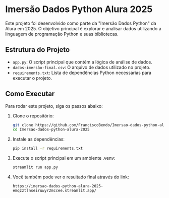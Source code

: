 # Imersão Dados Python Alura 2025

Este projeto foi desenvolvido como parte da "Imersão Dados Python" da Alura em 2025. O objetivo principal é explorar e analisar dados utilizando a linguagem de programação Python e suas bibliotecas.

## Estrutura do Projeto

  * `app.py`: O script principal que contém a lógica de análise de dados.
  * `dados-imersão-final.csv`: O arquivo de dados utilizado no projeto.
  * `requirements.txt`: Lista de dependências Python necessárias para executar o projeto.

## Como Executar

Para rodar este projeto, siga os passos abaixo:

1.  Clone o repositório:
    ```bash
    git clone https://github.com/FranciscoBendo/Imersao-dados-python-alura-2025.git
    cd Imersao-dados-python-alura-2025
    ```
2.  Instale as dependências:
    ```bash
    pip install -r requirements.txt
    ```
3.  Execute o script principal em um ambiente .venv:
    ```bash
    streamlit run app.py
    ```
4.  Você também pode ver o resultado final através do link:
    ```
    https://imersao-dados-python-alura-2025-emqzztlnseiruwyr2mccee.streamlit.app/
    ```
